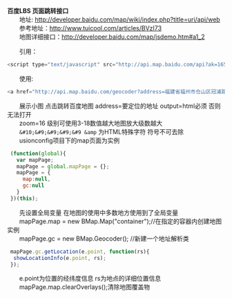 **百度LBS 页面跳转接口**</br>
　　地址: <http://developer.baidu.com/map/wiki/index.php?title=uri/api/web></br>
　　参考地址：<http://www.tuicool.com/articles/BVzI73></br>
　　地图详细接口：<http://developer.baidu.com/map/jsdemo.htm#a1_2></br>

　　引用：</br>

```javascript
<script type="text/javascript" src="http://api.map.baidu.com/api?ak=165c70fb6496adae904f0f43e7f98dc5&v=2.0&services=false"></script>
```

　　使用: </br>

```javascript
<a href="http://api.map.baidu.com/geocoder?address=福建省福州市仓山区冠浦路142&amp;output=html" target="_blank"><img type="location" style="width:250px; height:250px;" src="http://api.map.baidu.com/staticimage?&#10;&#9;&#9;&#9;&#9;width=250&amp;height=250&amp;zoom=16&amp;center=福建省福州市仓山区冠浦路142"></a>
```

　　展示小图 点击跳转百度地图 address=要定位的地址 output=html必须 否则无法打开</br>
　　zoom=16 级别可使用3-18数值越大地图放大级数越大</br>
　　`&#10;&#9;&#9;&#9;&#9 &amp` 为HTML特殊字符 符号不可去除</br>
　　usionconfig项目下的map页面为实例</br>

```javascript
 (function(global){
   var mapPage;
   mapPage = global.mapPage = {};
   mapPage = {
     map:null,
     gc:null
   }
 })(this);
```

　　先设置全局变量  在地图的使用中多数地方使用到了全局变量</br>
　　mapPage.map = new BMap.Map("container");//在指定的容器内创建地图实例</br>
　　mapPage.gc = new BMap.Geocoder();  //新建一个地址解析类</br>

```javascript
 mapPage.gc.getLocation(e.point, function(rs){
  showLocationInfo(e.point, rs);
 });
```

　　e.point为位置的经纬度信息  rs为地点的详细位置信息</br>
　　mapPage.map.clearOverlays();清除地图覆盖物</br>
